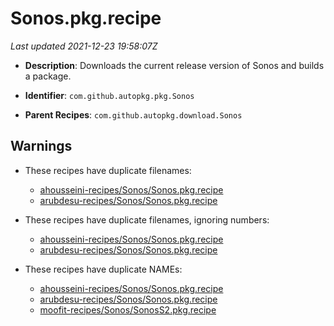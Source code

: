 # Sonos.pkg.recipe

_Last updated 2021-12-23 19:58:07Z_

- **Description**: Downloads the current release version of Sonos and builds a package.

- **Identifier**: `com.github.autopkg.pkg.Sonos`

- **Parent Recipes**: `com.github.autopkg.download.Sonos`

## Warnings

- These recipes have duplicate filenames:
    - [ahousseini-recipes/Sonos/Sonos.pkg.recipe](/autopkg-dupe-tracker/ahousseini-recipes/Sonos/Sonos.pkg.recipe)
    - [arubdesu-recipes/Sonos/Sonos.pkg.recipe](/autopkg-dupe-tracker/arubdesu-recipes/Sonos/Sonos.pkg.recipe)

- These recipes have duplicate filenames, ignoring numbers:
    - [ahousseini-recipes/Sonos/Sonos.pkg.recipe](/autopkg-dupe-tracker/ahousseini-recipes/Sonos/Sonos.pkg.recipe)
    - [arubdesu-recipes/Sonos/Sonos.pkg.recipe](/autopkg-dupe-tracker/arubdesu-recipes/Sonos/Sonos.pkg.recipe)

- These recipes have duplicate NAMEs:
    - [ahousseini-recipes/Sonos/Sonos.pkg.recipe](/autopkg-dupe-tracker/ahousseini-recipes/Sonos/Sonos.pkg.recipe)
    - [arubdesu-recipes/Sonos/Sonos.pkg.recipe](/autopkg-dupe-tracker/arubdesu-recipes/Sonos/Sonos.pkg.recipe)
    - [moofit-recipes/Sonos/SonosS2.pkg.recipe](/autopkg-dupe-tracker/moofit-recipes/Sonos/SonosS2.pkg.recipe)